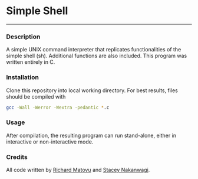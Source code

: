 # Simple Shell
- - -
### Description
A simple UNIX command interpreter that replicates functionalities of the simple shell (sh). Additional functions are also included. This program was written entirely in C.

### Installation
Clone this repository into local working directory. For best results, files should be compiled with
```sh
gcc -Wall -Werror -Wextra -pedantic *.c
```

### Usage
After compilation, the resulting program can run stand-alone, either in interactive or non-interactive mode.


### Credits
All code written by [Richard Matovu](https://github.com/rmatovu987) and [Stacey Nakanwagi]().

